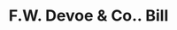 ---
doi: 10.7916/D8D80PG2
date_other: '1870'
date_other_textual: 1870-1879
form: printed ephemera
genre:
- Invoices
name:
- F.W. Devoe & Co.
object_in_context_url: https://biggert.cul.columbia.edu/items/view/ave_biggert_00991
subject_hierarchical_geographic:
- New York, New York, United States
subject_name:
- F.W. Devoe & Co.
title: F.W. Devoe & Co.. Bill
sort_title: F.W. Devoe & Co.. Bill
call_number: ave_biggert_00991
coordinates:
- 40.71277777777778,-74.00583333333333
pid: ave_biggert_00991
identifiers: ave_biggert_00991
thumbnail: https://derivativo-3.library.columbia.edu/iiif/2/ldpd:344282/full/!256,256/0/native.jpg
permalink: "/biggert/ave_biggert_00991/"
layout: iiif-image-page
---